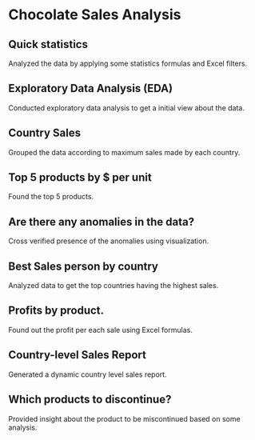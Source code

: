 # Chocolate Sales Analysis
## Quick statistics
Analyzed the data by applying some statistics formulas and Excel filters.

## Exploratory Data Analysis (EDA)
Conducted exploratory data analysis to get a initial view about the data.

## Country Sales
Grouped the data according to maximum sales made by each country.

## Top 5 products by $ per unit
Found the top 5 products.

## Are there any anomalies in the data?
Cross verified presence of the anomalies using visualization.

## Best Sales person by country
Analyzed data to get the top countries having the highest sales.

## Profits by product.
Found out the profit per each sale using Excel formulas.

## Country-level Sales Report
Generated a dynamic country level sales report.

## Which products to discontinue?
Provided insight about the product to be miscontinued based on some analysis.
